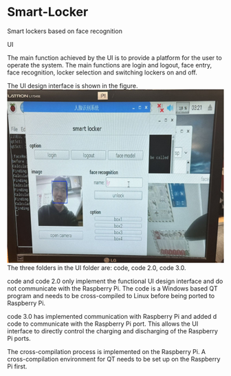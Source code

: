 # Smart-Locker
Smart lockers based on face recognition

UI

The main function achieved by the UI is to provide a platform for the user to operate the system. The main functions are login and logout, face entry, face recognition, locker selection and switching lockers on and off.

The UI design interface is shown in the figure.
![image](https://github.com/realtime-embeded-system/Smart-Locker/blob/main/image/1.jpg)
The three folders in the UI folder are: code, code 2.0, code 3.0.

code and code 2.0 only implement the functional UI design interface and do not communicate with the Raspberry Pi. The code is a Windows based QT program and needs to be cross-compiled to Linux before being ported to Raspberry Pi.

code 3.0 has implemented communication with Raspberry Pi and added d code to communicate with the Raspberry Pi port. This allows the UI interface to directly control the charging and discharging of the Raspberry Pi ports.

The cross-compilation process is implemented on the Raspberry Pi. A cross-compilation environment for QT needs to be set up on the Raspberry Pi first.
